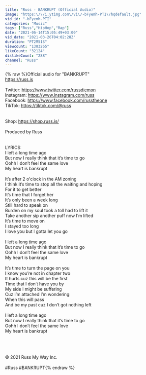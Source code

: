 ```yaml
---
title: "Russ - BANKRUPT (Official Audio)"
image: "https:\/\/i.ytimg.com\/vi\/-bFyemh-PTI\/hqdefault.jpg"
vid_id: "-bFyemh-PTI"
categories: "Music"
tags: ["Russ","HipHop","Rap"]
date: "2021-06-14T15:05:49+03:00"
vid_date: "2021-03-26T04:02:28Z"
duration: "PT2M51S"
viewcount: "1303265"
likeCount: "32124"
dislikeCount: "288"
channel: "Russ"
---
```

{% raw %}Official audio for &quot;BANKRUPT&quot; <br /><a rel="nofollow" target="blank" href="https://russ.is">https://russ.is</a><br /><br />Twitter: <a rel="nofollow" target="blank" href="https://www.twitter.com/russdiemon">https://www.twitter.com/russdiemon</a><br />Instagram: <a rel="nofollow" target="blank" href="https://www.instagram.com/russ">https://www.instagram.com/russ</a><br />Facebook: <a rel="nofollow" target="blank" href="https://www.facebook.com/russtheone">https://www.facebook.com/russtheone</a><br />TikTok: <a rel="nofollow" target="blank" href="https://tiktok.com/@russ">https://tiktok.com/@russ</a><br /><br /><br />Shop: <a rel="nofollow" target="blank" href="https://shop.russ.is/">https://shop.russ.is/</a><br /><br />Produced by Russ<br /><br /><br />LYRICS:<br />I left a long time ago <br />But now I really think that it’s time to go<br />Oohh I don’t feel the same love <br />My heart is bankrupt <br /><br />It’s after 2 o'clock in the AM zoning <br />I think it’s time to stop all the waiting and hoping <br />For it to get better <br />It’s time that I forget her <br />It’s only been a week long<br />Still hard to speak on<br />Burden on my soul took a toll had to lift it<br />Take another sip another puff now I’m lifted <br />It’s time to move on <br />I stayed too long <br />I love you but I gotta let you go<br /><br />I left a long time ago <br />But now I really think that it’s time to go<br />Oohh I don’t feel the same love <br />My heart is bankrupt <br /><br />It’s time to turn the page on you<br />I know you’re not in chapter two <br />It hurts cuz this will be the first<br />Time that I don’t have you by <br />My side I might be suffering <br />Cuz I’m attached I’m wondering <br />When this will pass <br />And be my past cuz I don’t got nothing left <br /><br />I left a long time ago <br />But now I really think that it’s time to go<br />Oohh I don’t feel the same love <br />My heart is bankrupt<br /><br /><br /><br /><br />℗ 2021 Russ My Way Inc.<br /><br />#Russ #BANKRUPT{% endraw %}
